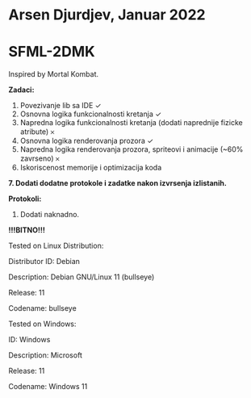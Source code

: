 
# Arsen Djurdjev, Januar 2022 #


# SFML-2DMK
Inspired by Mortal Kombat.

**Zadaci:**

1. Povezivanje lib sa IDE ✓
2. Osnovna logika funkcionalnosti kretanja ✓
3. Napredna logika funkcionalnosti kretanja (dodati naprednije fizicke atribute) 𐄂
4. Osnovna logika renderovanja prozora ✓
5. Napredna logika renderovanja prozora, spriteovi i animacije (~60% zavrseno) 𐄂
6. Iskoriscenost memorije i optimizacija koda
 
**7. Dodati dodatne protokole i zadatke nakon izvrsenja izlistanih.**


**Protokoli:**
1. Dodati naknadno.



**!!!BITNO!!!**

Tested on Linux Distribution:

Distributor ID:	Debian

Description:	Debian GNU/Linux 11 (bullseye)

Release:	11

Codename:	bullseye


Tested on Windows:

ID: Windows

Description: Microsoft

Release: 11

Codename: Windows 11
